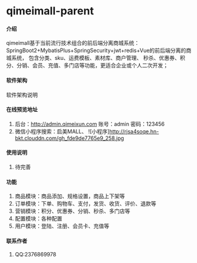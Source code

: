 # qimeimall-parent

#### 介绍
qimeimall基于当前流行技术组合的前后端分离商城系统： SpringBoot2+MybatisPlus+SpringSecurity+jwt+redis+Vue的前后端分离的商城系统， 包含分类、sku、运费模板、素材库、商户管理、 秒杀、优惠券、积分、分销、会员、充值、多门店等功能，更适合企业或个人二次开发；

#### 软件架构
软件架构说明


#### 在线预览地址

1.  后台：http://admin.qimeixun.com 账号：admin 密码：123456
2.  微信小程序搜索：启美MALL、
![小程序]http://rjsa4soqe.hn-bkt.clouddn.com/gh_fde9de7765e9_258.jpg

#### 使用说明

1.  待完善


#### 功能

1. 商品模块：商品添加、规格设置，商品上下架等
2. 订单模块：下单、购物车、支付，发货、收货、评价、退款等
3. 营销模块：积分、优惠券、分销、秒杀、多门店等
4. 配置模块：各种配置
5. 用户模块：登陆、注册、会员卡、充值等


#### 联系作者

1.  QQ:2376869978